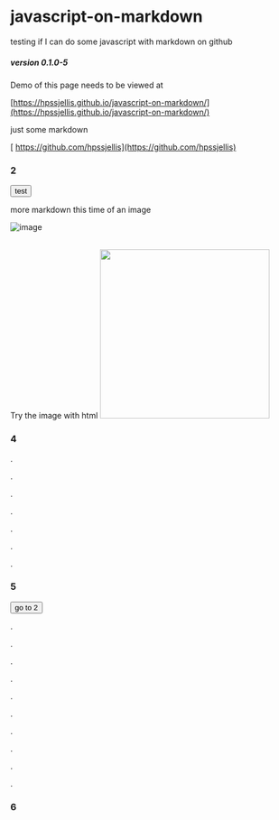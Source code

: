  


# javascript-on-markdown
testing if I can do some javascript with markdown on github

##### version 0.1.0-5

Demo of this page needs to be viewed at 

[https://hpssjellis.github.io/javascript-on-markdown/](https://hpssjellis.github.io/javascript-on-markdown/)


just some markdown

[
https://github.com/hpssjellis](https://github.com/hpssjellis)


### 2


<input type="button" value="test" onclick="{
   alert('wow'); 
   location.href='#5'
   //window.location.href = 'http://example.com/new_url';
}">





more markdown this time of an image

![image](https://user-images.githubusercontent.com/5605614/175780835-2b0d64a4-0ba8-4c90-9f05-fb4e89cd6980.png)

<br>
Try the image with html

<img src="https://user-images.githubusercontent.com/5605614/175780835-2b0d64a4-0ba8-4c90-9f05-fb4e89cd6980.png" width=300 />


### 4


.



.



.





.




.





.







.





### 5


<input type="button" value="go to 2" onclick="{
   alert('wow'); 
   location.href='#2'
}">

.


.


.



.


.


.



.


.


.


.

###  6


<br><br><br><br><br><br><br><br><br><br><br><br><br><br><br><br><br><br><br><br><br><br><br><br><br><br><br><br><br><br><br>



